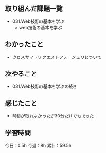 ## 取り組んだ課題一覧

- 03.1.Web技術の基本を学ぶ
  - web技術の基本を学ぶ

## わかったこと
- クロスサイトリクエストフォージェリについて

## 次やること
- 03.1.Web技術の基本を学ぶの続き


## 感じたこと
- 時間が取れなかったが30分だけでもできた

## 学習時間

今日：0.5h
今週：8h
累計：59.5h
